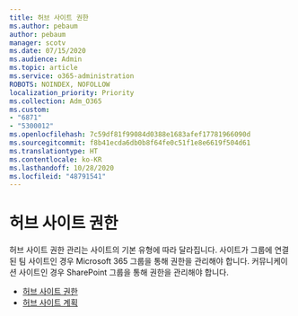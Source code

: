 ```yaml
---
title: 허브 사이트 권한
ms.author: pebaum
author: pebaum
manager: scotv
ms.date: 07/15/2020
ms.audience: Admin
ms.topic: article
ms.service: o365-administration
ROBOTS: NOINDEX, NOFOLLOW
localization_priority: Priority
ms.collection: Adm_O365
ms.custom:
- "6871"
- "5300012"
ms.openlocfilehash: 7c59df81f99084d0388e1683afef17781966090d
ms.sourcegitcommit: f8b41ecda6db0b8f64fe0c51f1e8e6619f504d61
ms.translationtype: HT
ms.contentlocale: ko-KR
ms.lasthandoff: 10/28/2020
ms.locfileid: "48791541"
---
```

# <a name="hub-site-permissions"></a>허브 사이트 권한

허브 사이트 권한 관리는 사이트의 기본 유형에 따라 달라집니다. 사이트가 그룹에 연결된 팀 사이트인 경우 Microsoft 365 그룹을 통해 권한을 관리해야 합니다. 커뮤니케이션 사이트인 경우 SharePoint 그룹을 통해 권한을 관리해야 합니다.

- [허브 사이트 권한](https://docs.microsoft.com/sharepoint/modern-experience-sharing-permissions#hub-site-permissions)  
- [허브 사이트 계획](https://docs.microsoft.com/sharepoint/planning-hub-sites)
